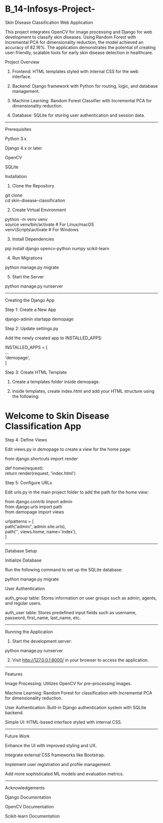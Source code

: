 # B_14-Infosys-Project-

Skin Disease Classification Web Application

This project integrates OpenCV for image processing and Django for web development to classify skin diseases. Using Random Forest with Incremental PCA for dimensionality reduction, the model achieved an accuracy of 82.16%. The application demonstrates the potential of creating user-friendly, scalable tools for early skin disease detection in healthcare.

Project Overview

1. Frontend: HTML templates styled with internal CSS for the web interface.


2. Backend: Django framework with Python for routing, logic, and database management.


3. Machine Learning: Random Forest Classifier with Incremental PCA for dimensionality reduction.


4. Database: SQLite for storing user authentication and session data.




---

Prerequisites

Python 3.x

Django 4.x or later

OpenCV

SQLite


Installation

1. Clone the Repository

git clone <repository-url>  
cd skin-disease-classification


2. Create Virtual Environment

python -m venv venv  
source venv/bin/activate  # For Linux/macOS  
venv\Scripts\activate     # For Windows


3. Install Dependencies

pip install django opencv-python numpy scikit-learn


4. Run Migrations

python manage.py migrate


5. Start the Server

python manage.py runserver




---

Creating the Django App

Step 1: Create a New App

django-admin startapp demopage

Step 2: Update settings.py

Add the newly created app to INSTALLED_APPS:

INSTALLED_APPS = [  
    ...  
    'demopage',  
]

Step 3: Create HTML Template

1. Create a templates folder inside demopage.


2. Inside templates, create index.html and add your HTML structure using the following:

<!DOCTYPE html>  
<html lang="en">  
<head>  
    <meta charset="UTF-8">  
    <meta name="viewport" content="width=device-width, initial-scale=1.0">  
    <title>Skin Disease Classifier</title>  
</head>  
<body>  
    <h1>Welcome to Skin Disease Classification App</h1>  
</body>  
</html>



Step 4: Define Views

Edit views.py in demopage to create a view for the home page:

from django.shortcuts import render  

def home(request):  
    return render(request, 'index.html')

Step 5: Configure URLs

Edit urls.py in the main project folder to add the path for the home view:

from django.contrib import admin  
from django.urls import path  
from demopage import views  

urlpatterns = [  
    path('admin/', admin.site.urls),  
    path('', views.home, name='index'),  
]


---

Database Setup

Initialize Database

Run the following command to set up the SQLite database:

python manage.py migrate

User Authentication

auth_group table: Stores information on user groups such as admin, agents, and regular users.

auth_user table: Stores predefined input fields such as username, password, first_name, last_name, etc.



---

Running the Application

1. Start the development server:

python manage.py runserver


2. Visit http://127.0.0.1:8000/ in your browser to access the application.




---

Features

Image Processing: Utilizes OpenCV for pre-processing images.

Machine Learning: Random Forest for classification with Incremental PCA for dimensionality reduction.

User Authentication: Built-in Django authentication system with SQLite backend.

Simple UI: HTML-based interface styled with internal CSS.



---

Future Work

Enhance the UI with improved styling and UX.

Integrate external CSS frameworks like Bootstrap.

Implement user registration and profile management.

Add more sophisticated ML models and evaluation metrics.


---

Acknowledgements

Django Documentation

OpenCV Documentation

Scikit-learn Documentation
